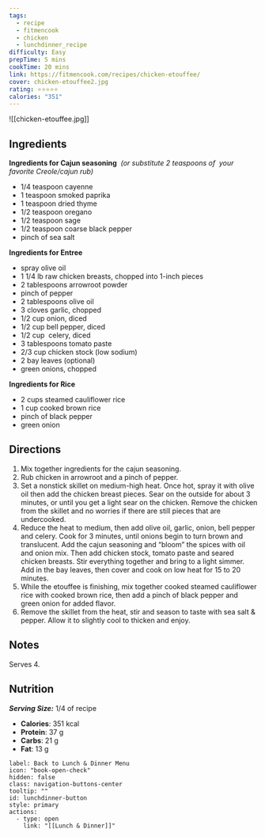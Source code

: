 ```yaml
---
tags:
  - recipe
  - fitmencook
  - chicken
  - lunchdinner_recipe
difficulty: Easy
prepTime: 5 mins
cookTime: 20 mins
link: https://fitmencook.com/recipes/chicken-etouffee/
cover: chicken-etouffee2.jpg
rating: ⭐️⭐️⭐️⭐️⭐️
calories: "351"
---
```


![[chicken-etouffee.jpg]]

## Ingredients
**Ingredients for Cajun seasoning** 
_(or substitute 2 teaspoons of  your favorite Creole/cajun rub)_
- 1/4 teaspoon cayenne
- 1 teaspoon smoked paprika
- 1 teaspoon dried thyme
- 1/2 teaspoon oregano
- 1/2 teaspoon sage
- 1/2 teaspoon coarse black pepper
- pinch of sea salt

**Ingredients for Entree**
- spray olive oil
- 1 1/4 lb raw chicken breasts, chopped into 1-inch pieces
- 2 tablespoons arrowroot powder
- pinch of pepper
- 2 tablespoons olive oil
- 3 cloves garlic, chopped
- 1/2 cup onion, diced
- 1/2 cup bell pepper, diced
- 1/2 cup  celery, diced
- 3 tablespoons tomato paste
- 2/3 cup chicken stock (low sodium)
- 2 bay leaves (optional)
- green onions, chopped

**Ingredients for Rice**
- 2 cups steamed cauliflower rice
- 1 cup cooked brown rice
- pinch of black pepper
- green onion


## Directions
1. Mix together ingredients for the cajun seasoning.
2. Rub chicken in arrowroot and a pinch of pepper.
3. Set a nonstick skillet on medium-high heat. Once hot, spray it with olive oil then add the chicken breast pieces. Sear on the outside for about 3 minutes, or until you get a light sear on the chicken. Remove the chicken from the skillet and no worries if there are still pieces that are undercooked.
4. Reduce the heat to medium, then add olive oil, garlic, onion, bell pepper and celery. Cook for 3 minutes, until onions begin to turn brown and translucent. Add the cajun seasoning and “bloom” the spices with oil and onion mix. Then add chicken stock, tomato paste and seared chicken breasts. Stir everything together and bring to a light simmer. Add in the bay leaves, then cover and cook on low heat for 15 to 20 minutes.
5. While the etouffee is finishing, mix together cooked steamed cauliflower rice with cooked brown rice, then add a pinch of black pepper and green onion for added flavor.
6. Remove the skillet from the heat, stir and season to taste with sea salt & pepper. Allow it to slightly cool to thicken and enjoy.

## Notes
Serves 4.

## Nutrition
***Serving Size:*** 1/4 of recipe
- **Calories**: 351 kcal
- **Protein**: 37 g
- **Carbs**: 21 g
- **Fat**: 13 g


```meta-bind-button
label: Back to Lunch & Dinner Menu
icon: "book-open-check"
hidden: false
class: navigation-buttons-center
tooltip: ""
id: lunchdinner-button
style: primary
actions:
  - type: open
    link: "[[Lunch & Dinner]]"

```
 
